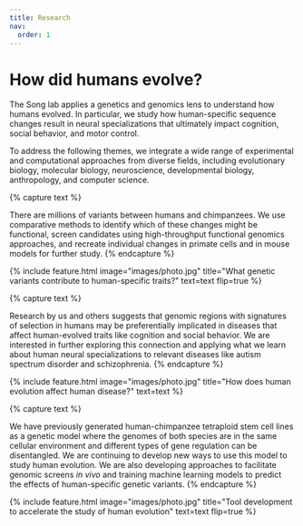 ```yaml
---
title: Research
nav:
  order: 1
---
```


# How did humans evolve?

The Song lab applies a genetics and genomics lens to understand how humans evolved. In particular, we study how human-specific sequence changes result in neural specializations that ultimately impact cognition, social behavior, and motor control. 

To address the following themes, we integrate a wide range of experimental and computational approaches from diverse fields, including evolutionary biology, molecular biology, neuroscience, developmental biology, anthropology, and computer science.

{% capture text %}

There are millions of variants between humans and chimpanzees. We use comparative methods to identify which of these changes might be functional, screen candidates using high-throughput functional genomics approaches, and recreate individual changes in primate cells and in mouse models for further study. {% endcapture %}

{% include feature.html image="images/photo.jpg" title="What genetic variants contribute to human-specific traits?" text=text flip=true %}

{% capture text %}

Research by us and others suggests that genomic regions with signatures of selection in humans may be preferentially implicated in diseases that affect human-evolved traits like cognition and social behavior. We are interested in further exploring this connection and applying what we learn about human neural specializations to relevant diseases like autism spectrum disorder and schizophrenia. {% endcapture %}

{% include feature.html image="images/photo.jpg" title="How does human evolution affect human disease?" text=text %}

{% capture text %}

We have previously generated human-chimpanzee tetraploid stem cell lines as a genetic model where the genomes of both species are in the same cellular environment and different types of gene regulation can be disentangled. We are continuing to develop new ways to use this model to study human evolution. We are also developing approaches to facilitate genomic screens *in vivo* and training machine learning models to predict the effects of human-specific genetic variants. {% endcapture %}

{% include feature.html image="images/photo.jpg" title="Tool development to accelerate the study of human evolution" text=text flip=true %}


<!-- #### What genetic variants contribute to human-specific traits?
There are millions of variants between humans and chimpanzees. We use comparative methods to identify which of these changes might be functional, screen candidates using high-throughput functional genomics approaches, and recreate individual changes in primate cells and in mouse models for further study. 

#### How does human evolution affect human disease?
Research by us and others suggests that genomic regions with signatures of selection in humans may be preferentially implicated in diseases that affect human-evolved traits like cognition and social behavior. We are interested in further exploring this connection and applying what we learn about human neural specializations to relevant diseases like autism spectrum disorder and schizophrenia.

#### Tool development to accelerate the study of human evolution
We have previously generated human-chimpanzee tetraploid stem cell lines as a genetic model where the genomes of both species are in the same cellular environment and different types of gene regulation can be disentangled. We are continuing to develop new ways to use this model to study human evolution. We are also interested in developing approaches to facilitate genomic screens *in vivo* and in training machine learning models to predict the effects of human-specific genetic variants. -->
